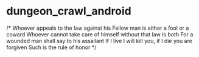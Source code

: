 # dungeon_crawl_android
/*﻿
Whoever appeals to the law against his
Fellow man is either a fool or a coward
Whoever cannot take care of himself without that law is both
For a wounded man shall say to his assailant
If I live I will kill you, if I die you are forgiven
Such is the rule of honor
*/
